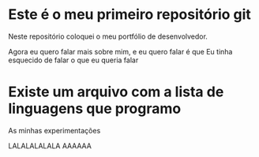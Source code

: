 # Este é o meu primeiro repositório git

Neste repositório coloquei o meu portfólio de desenvolvedor.

Agora eu quero falar mais sobre mim, e eu quero falar é que
Eu tinha esquecido de falar o que eu queria falar

# Existe um arquivo com a lista de linguagens que programo

As minhas experimentações

LALALALALALA
AAAAAA